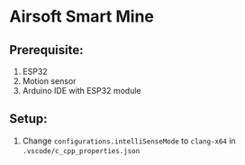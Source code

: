 # Airsoft Smart Mine

## Prerequisite:
1. ESP32
2. Motion sensor
3. Arduino IDE with ESP32 module

## Setup:
1. Change `configurations.intelliSenseMode` to `clang-x64` in `.vscode/c_cpp_properties.json`